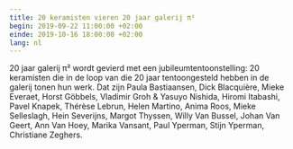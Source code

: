 ```yaml
---
title: 20 keramisten vieren 20 jaar galerij π²
begin: 2019-09-22 11:00:00 +02:00
einde: 2019-10-16 18:00:00 +02:00
lang: nl
---
```


20 jaar galerij π² wordt gevierd met een jubileumtentoonstelling: 20 keramisten die in de loop van die 20 jaar tentoongesteld hebben in de galerij tonen hun werk.
Dat zijn Paula Bastiaansen, Dick Blacquière, Mieke Everaet, Horst Göbbels, Vladimir Groh & Yasuyo Nishida, Hiromi Itabashi, Pavel Knapek, Thérèse Lebrun, Helen Martino, Anima Roos, Mieke Selleslagh, Hein Severijns, Margot Thyssen, Willy Van Bussel, Johan Van Geert, Ann Van Hoey, Marika Vansant, Paul Yperman, Stijn Yperman, Christiane Zeghers.
